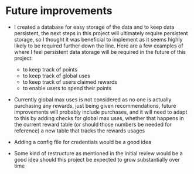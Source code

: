 # Future improvements

* I created a database for easy storage of the data and to keep data persistent, the next steps in this project
  will ultimately require persistent storage, so I thought it was beneficial
  to implement as it seems highly likely to be required further down the line. Here are a few examples of where I feel
  persistent data storage will be required in the future of this project:

   * to keep track of points
   * to keep track of global uses
   * to keep track of users claimed rewards
   * to enable users to spend their points

* Currently global max uses is not considered as no one is actually purchasing any rewards,
  just being given recommendations, future improvements will probably include purchases,
  and it will need to adapt to this by adding checks for global max uses, whether that happens
  in the current reward table (or should those numbers be needed for reference) a new table that
  tracks the rewards usages

* Adding a config file for credentials would be a good idea

* Some kind of restructure as mentioned in the initial review would be a good idea should this project be expected to
grow substantially over time

